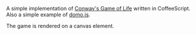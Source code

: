 A simple implementation of [Conway's Game of Life](http://en.wikipedia.org/wiki/Conway%27s_Game_of_Life) written in CoffeeScript. Also a simple example of [domo.js](http://domo-js.com/).

The game is rendered on a canvas element.
